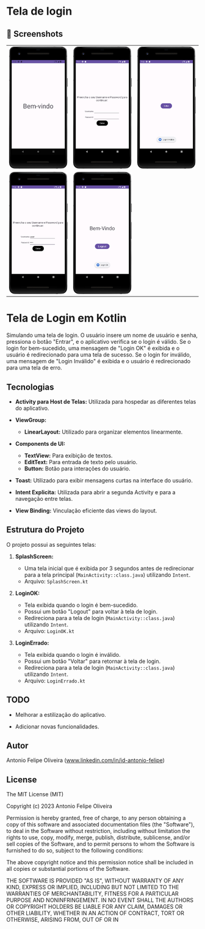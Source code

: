 # Tela de login



## :camera_flash: Screenshots
<!-- You can add more screenshots here if you like -->

<table>
  <tr>
    <td><img src="/result/Screenshot_splashscreen.png" width="260"></td>
    <td><img src="/result/Screenshot_1.png" width="260"></td>
    <td><img src="/result/Screenshot_2.png" width="260"></td>
  </tr>
  <tr>
    <td><img src="/result/Screenshot_3.png" width="260"></td>
    <td><img src="/result/Screenshot_4.png" width="260"></td>
    <!-- Adicione mais colunas conforme necessário -->
  </tr>
</table>



# Tela de Login em Kotlin

Simulando uma tela de login. O usuário insere um nome de usuário e senha, pressiona o botão "Entrar", e o aplicativo verifica se o login é válido. 
Se o login for bem-sucedido, uma mensagem de "Login OK" é exibida e o usuário é redirecionado para uma tela de sucesso. Se o login for inválido, uma mensagem de "Login Inválido" é exibida e o usuário é redirecionado para uma tela de erro.

## Tecnologias


- **Activity para Host de Telas:** Utilizada para hospedar as diferentes telas do aplicativo.

- **ViewGroup:**
  - **LinearLayout:** Utilizado para organizar elementos linearmente.

- **Components de UI:**
  - **TextView:** Para exibição de textos.
  - **EditText:** Para entrada de texto pelo usuário.
  - **Button:** Botão para interações do usuário.

- **Toast:** Utilizado para exibir mensagens curtas na interface do usuário.

- **Intent Explicita:** Utilizada para abrir a segunda Activity e para a navegação entre telas.

- **View Binding:** Vinculação eficiente das views do layout.



## Estrutura do Projeto

O projeto possui as seguintes telas:

1. **SplashScreen:**
   - Uma tela inicial que é exibida por 3 segundos antes de redirecionar para a tela principal (`MainActivity::class.java`) utilizando `Intent`.
   - Arquivo: `SplashScreen.kt`

2. **LoginOK:**
   - Tela exibida quando o login é bem-sucedido.
   - Possui um botão "Logout" para voltar à tela de login.
   - Redireciona para a tela de login (`MainActivity::class.java`) utilizando `Intent`.
   - Arquivo: `LoginOK.kt`

3. **LoginErrado:**
   - Tela exibida quando o login é inválido.
   - Possui um botão "Voltar" para retornar à tela de login.
   - Redireciona para a tela de login (`MainActivity::class.java`) utilizando `Intent`.
   - Arquivo: `LoginErrado.kt`

## TODO

- Melhorar a estilização do aplicativo.
  
- Adicionar novas funcionalidades.

## Autor
Antonio Felipe Oliveira (www.linkedin.com/in/id-antonio-felipe)

## License

The MIT License (MIT)

Copyright (c) 2023 Antonio Felipe Oliveira

Permission is hereby granted, free of charge, to any person obtaining a copy of
this software and associated documentation files (the "Software"), to deal in
the Software without restriction, including without limitation the rights to
use, copy, modify, merge, publish, distribute, sublicense, and/or sell copies of
the Software, and to permit persons to whom the Software is furnished to do so,
subject to the following conditions:

The above copyright notice and this permission notice shall be included in all
copies or substantial portions of the Software.

THE SOFTWARE IS PROVIDED "AS IS", WITHOUT WARRANTY OF ANY KIND, EXPRESS OR
IMPLIED, INCLUDING BUT NOT LIMITED TO THE WARRANTIES OF MERCHANTABILITY, FITNESS
FOR A PARTICULAR PURPOSE AND NONINFRINGEMENT. IN NO EVENT SHALL THE AUTHORS OR
COPYRIGHT HOLDERS BE LIABLE FOR ANY CLAIM, DAMAGES OR OTHER LIABILITY, WHETHER
IN AN ACTION OF CONTRACT, TORT OR OTHERWISE, ARISING FROM, OUT OF OR IN
